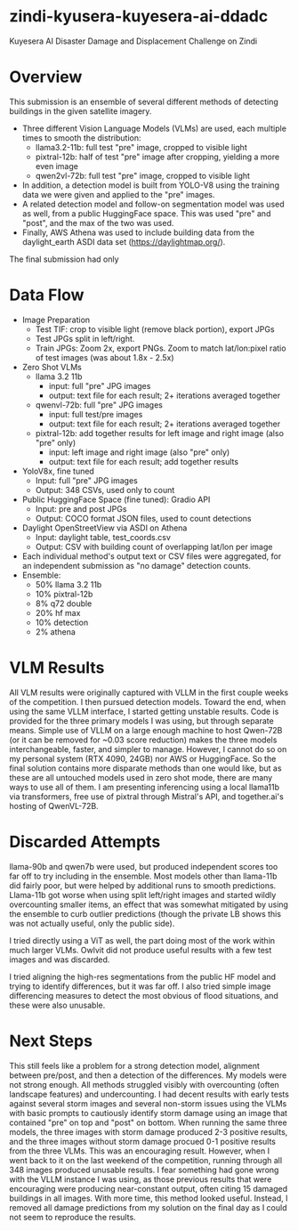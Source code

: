 # zindi-kyusera-kuyesera-ai-ddadc
Kuyesera AI Disaster Damage and Displacement Challenge on Zindi


# Overview
This submission is an ensemble of several different methods of detecting buildings in the given satellite imagery.
* Three different Vision Language Models (VLMs) are used, each multiple times to smooth the distribution:
  * llama3.2-11b: full test "pre" image, cropped to visible light
  * pixtral-12b: half of test "pre" image after cropping, yielding a more even image
  * qwen2vl-72b: full test "pre" image, cropped to visible light
* In addition, a detection model is built from YOLO-V8 using the training data we were given and applied to the "pre" images.
* A related detection model and follow-on segmentation model was used as well, from a public HuggingFace space. This was used "pre" and "post", and the max of the two was used.
* Finally, AWS Athena was used to include building data from the daylight_earth ASDI data set (https://daylightmap.org/).

The final submission had only 

# Data Flow
* Image Preparation
  * Test TIF: crop to visible light (remove black portion), export JPGs
  * Test JPGs split in left/right.
  * Train JPGs: Zoom 2x, export PNGs. Zoom to match lat/lon:pixel ratio of test images (was about 1.8x - 2.5x)
* Zero Shot VLMs
  * llama 3.2 11b
    * input: full "pre" JPG images
    * output: text file for each result; 2+ iterations averaged together
  * qwenvl-72b: full "pre" JPG images
    * input: full test/pre images
    * output: text file for each result; 2+ iterations averaged together
  * pixtral-12b: add together results for left image and right image (also "pre" only)
    * input: left image and right image (also "pre" only)
    * output: text file for each result; add together results
* YoloV8x, fine tuned
  * Input: full "pre" JPG images
  * Output: 348 CSVs, used only to count
* Public HuggingFace Space (fine tuned): Gradio API
  * Input: pre and post JPGs
  * Output: COCO format JSON files, used to count detections
* Daylight OpenStreetView via ASDI on Athena
  * Input: daylight table, test_coords.csv
  * Output: CSV with building count of overlapping lat/lon per image
* Each individual method's output text or CSV files were aggregated, for an independent submission as "no damage" detection counts.
* Ensemble:
  * 50% llama 3.2 11b
  * 10% pixtral-12b 
  * 8% q72 double
  * 20% hf max
  * 10% detection
  * 2% athena
 

# VLM Results
All VLM results were originally captured with VLLM in the first couple weeks of the competition. I then pursued detection models. Toward the end, when using the same VLLM interface, I started getting unstable results. Code is provided for the three primary models I was using, but through separate means. Simple use of VLLM on a large enough machine to host Qwen-72B (or it can be removed for ~0.03 score reduction) makes the three models interchangeable, faster, and simpler to manage. However, I cannot do so on my personal system (RTX 4090, 24GB) nor AWS or HuggingFace. So the final solution contains more disparate methods than one would like, but as these are all untouched models used in zero shot mode, there are many ways to use all of them. I am presenting inferencing using a local llama11b via transformers, free use of pixtral through Mistral's API, and together.ai's hosting of QwenVL-72B.

# Discarded Attempts
llama-90b and qwen7b were used, but produced independent scores too far off to try including in the ensemble. Most models other than llama-11b did fairly poor, but were helped by additional runs to smooth predictions. Llama-11b got worse when using split left/right images and started wildly overcounting smaller items, an effect that was somewhat mitigated by using the ensemble to curb outlier predictions (though the private LB shows this was not actually useful, only the public side).

I tried directly using a ViT as well, the part doing most of the work within much larger VLMs. Owlvit did not produce useful results with a few test images and was discarded.

I tried aligning the high-res segmentations from the public HF model and trying to identify differences, but it was far off. I also tried simple image differencing measures to detect the most obvious of flood situations, and these were also unusable.

# Next Steps
This still feels like a problem for a strong detection model, alignment between pre/post, and then a detection of the differences. My models were not strong enough. All methods struggled visibly with overcounting (often landscape features) and undercounting.
I had decent results with early tests against several storm images and several non-storm issues using the VLMs with basic prompts to cautiously identify storm damage using an image that contained "pre" on top and "post" on bottom. When running the same three models, the three images with storm damage produced 2-3 positive results, and the three images without storm damage procued 0-1 positive results from the three VLMs. This was an encouraging result. However, when I went back to it on the last weekend of the competition, running through all 348 images produced unusable results. I fear something had gone wrong with the VLLM instance I was using, as those previous results that were encouraging were producing near-constant output, often citing 15 damaged buildings in all images. With more time, this method looked useful. Instead, I removed all damage predictions from my solution on the final day as I could not seem to reproduce the results.
